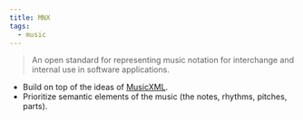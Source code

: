 ```yaml
---
title: MNX
tags:
  - music
---
```


> An open standard for representing music notation for interchange and internal use in software applications.

- Build on top of the ideas of [MusicXML](MusicXML).
- Prioritize semantic elements of the music (the notes, rhythms, pitches, parts).
